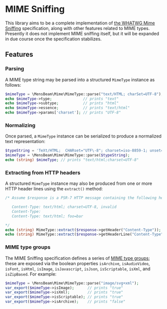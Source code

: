 # MIME Sniffing

This library aims to be a complete implementation of [the WHATWG Mime Sniffing](https://mimesniff.spec.whatwg.org/) specification, along with other features related to MIME types. Presently it does not implement MIME sniffing itself, but it will be expanded in due course once the specification stabilizes.

## Features

### Parsing

A MIME type string may be parsed into a structured `MimeType` instance as follows:

```php
$mimeType = \MensBeam\Mime\MimeType::parse("text/HTML; charSet=UTF-8");
echo $mimeType->type;              // prints "text"
echo $mimeType->subtype;           // prints "html"
echo $mimeType->essence;           // prints "text/html"
echo $mimeType->params['charset']; // prints "UTF-8"
```

### Normalizing

Once parsed, a `MimeType` instance can be serialized to produce a normalized text representation:

```php
$typeString = 'TeXt/HTML;  CHARset="UTF\-8"; charset=iso-8859-1; unset=';
$mimeType = \MensBeam\Mime\MimeType::parse($typeString);
echo (string) $mimeType; // prints "text/html;charset=UTF-8"
```

### Extracting from HTTP headers

A structured `MimeType` instance may also be produced from one or more HTTP header lines using the `extract()` method:

```php
/* Assume $response is a PSR-7 HTTP message containing the following header fields:

   Content-Type: text/html; charset=UTF-8, invalid
   Content-Type:
   Content-Type: text/html; foo=bar

*/
echo (string) MimeType::extract($response->getHeader("Content-Type")); // prints "text/html;foo=bar;charset=UTF-8"
echo (string) MimeType::extract($response->getHeaderLine("Content-Type")); // also prints "text/html;foo=bar;charset=UTF-8"
```

### MIME type groups

The MIME Sniffing specification defines a series of [MIME type groups](https://mimesniff.spec.whatwg.org/#mime-type-groups); these are exposed via the boolean properties `isArchive`, `isAudioVideo`, `isFont`, `isHtml`, `isImage`, `isJavascript`, `isJson`, `isScriptable`, `isXml`, and `isZipBased`. For example:

```php
$mimeType = \MensBeam\Mime\MimeType::parse("image/svg+xml");
var_export($mimeType->isImage);      // prints "true"
var_export($mimeType->isXml);        // prints "true"
var_export($mimeType->isScriptable); // prints "true"
var_export($mimeType->isArchive);    // prints "false"
```
